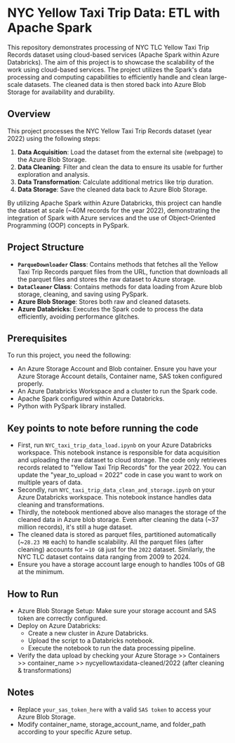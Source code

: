 # NYC Yellow Taxi Trip Data: ETL with Apache Spark

This repository demonstrates processing of NYC TLC Yellow Taxi Trip Records dataset using cloud-based services (Apache Spark within Azure Databricks). The aim of this project is to showcase the scalability of the work using cloud-based services. The project utilizes the Spark's data processing and computing capabilities to efficiently handle and clean large-scale datasets. The cleaned data is then stored back into Azure Blob Storage for availability and durability.

## Overview

This project processes the NYC Yellow Taxi Trip Records dataset (year 2022) using the following steps:

1. **Data Acquisition**: Load the dataset from the external site (webpage) to the Azure Blob Storage.
2. **Data Cleaning**: Filter and clean the data to ensure its usable for further exploration and analysis.
3. **Data Transformation**: Calculate additional metrics like trip duration.
4. **Data Storage**: Save the cleaned data back to Azure Blob Storage.

By utilizing Apache Spark within Azure Databricks, this project can handle the dataset at scale (~40M records for the year 2022), demonstrating the integration of Spark with Azure services and the use of Object-Oriented Programming (OOP) concepts in PySpark.

## Project Structure

- **`ParqueDownloader` Class**: Contains methods that fetches all the Yellow Taxi Trip Records parquet files from the URL, function that downloads all the parquet files and stores the raw dataset to Azure storage.
- **`DataCleaner` Class**: Contains methods for data loading from Azure blob storage, cleaning, and saving using PySpark.
- **Azure Blob Storage**: Stores both raw and cleaned datasets.
- **Azure Databricks**: Executes the Spark code to process the data efficiently, avoiding performance glitches.

## Prerequisites

To run this project, you need the following:

- An Azure Storage Account and Blob container. Ensure you have your Azure Storage Account details, Container name, SAS token configured properly.
- An Azure Databricks Workspace and a cluster to run the Spark code.
- Apache Spark configured within Azure Databricks.
- Python with PySpark library installed.

## Key points to note before running the code 
- First, run `NYC_taxi_trip_data_load.ipynb` on your Azure Databricks workspace. This notebook instance is responsible for data acquisition and uploading the raw dataset to cloud storage.
The code only retrieves records related to "Yellow Taxi Trip Records" for the year 2022. You can update the "year_to_upload = 2022" code in case you want to work on multiple years of data.
- Secondly, run `NYC_taxi_trip_data_clean_and_storage.ipynb` on your Azure Databricks workspace. This notebook instance handles data cleaning and transformations.
- Thirdly, the notebook mentioned above also manages the storage of the cleaned data in Azure blob storage. Even after cleaning the data (~37 million records), it's still a huge dataset.
- The cleaned data is stored as parquet files, partitioned automatically (~`28.23 MB` each) to handle scalability. All the parquet files (after cleaning) accounts for ~`10 GB` just for the `2022` dataset. Similarly, the NYC TLC dataset contains data ranging from 2009 to 2024.
- Ensure you have a storage account large enough to handles 100s of GB at the minimum.

## How to Run
- Azure Blob Storage Setup: Make sure your storage account and SAS token are correctly configured.
- Deploy on Azure Databricks:
  - Create a new cluster in Azure Databricks.
  - Upload the script to a Databricks notebook.
  - Execute the notebook to run the data processing pipeline.
- Verify the data upload by checking your Azure Storage >> Containers >> container_name >> nycyellowtaxidata-cleaned/2022 (after cleaning & transformations)

## Notes
- Replace `your_sas_token_here` with a valid `SAS token` to access your Azure Blob Storage.
- Modify container_name, storage_account_name, and folder_path according to your specific Azure setup.
